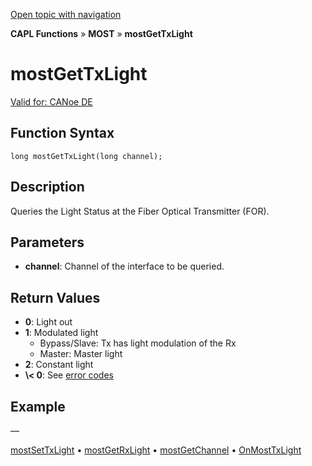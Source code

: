 [Open topic with navigation](../../../../../CANoeDEFamily.htm#Topics/CAPLFunctions/MOST/Functions/CAPLfunctionMOSTGetTxLight.md)

**CAPL Functions** » **MOST** » **mostGetTxLight**

# mostGetTxLight

[Valid for: CANoe DE](../../../Shared/FeatureAvailability.md)

## Function Syntax

```plaintext
long mostGetTxLight(long channel);
```

## Description

Queries the Light Status at the Fiber Optical Transmitter (FOR).

## Parameters

- **channel**: Channel of the interface to be queried.

## Return Values

- **0**: Light out
- **1**: Modulated light
  - Bypass/Slave: Tx has light modulation of the Rx
  - Master: Master light
- **2**: Constant light
- **\\\< 0**: See [error codes](../CAPLfunctionsMOSTErrorCodes.md)

## Example

—

[mostSetTxLight](CAPLfunctionMOSTSetTxLight.md) • [mostGetRxLight](CAPLfunctionMOSTGetRxLight.md) • [mostGetChannel](CAPLfunctionMOSTGetChannel.md) • [OnMostTxLight](../EventProcedures/CAPLfunctionOnMOSTTXLight.md)
